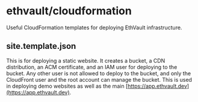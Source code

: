 # ethvault/cloudformation

Useful CloudFormation templates for deploying EthVault infrastructure.

## site.template.json

This is for deploying a static website. It creates a bucket, a CDN distribution, an ACM certificate,
and an IAM user for deploying to the bucket. Any other user is not allowed to deploy to the bucket, and only the CloudFront user and the root account can manage the bucket. This is used
in deploying demo websites as well as the main [https://app.ethvault.dev](https://app.ethvault.dev).
